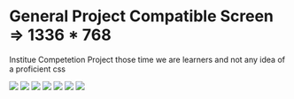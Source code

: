 <h1>General Project Compatible Screen => 1336 * 768 </h1>
<p>Institue Competetion Project those time we are learners and not any idea of a proficient css</p>

<img src="Screenshots/p1.PNG">
<img src="Screenshots/p2.PNG">
<img src="Screenshots/p3.PNG">
<img src="Screenshots/p4.PNG">
<img src="Screenshots/p5.PNG">
<img src="Screenshots/p6.PNG">
<img src="Screenshots/p7.PNG">